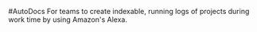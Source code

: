 #AutoDocs
For teams to create indexable, running logs of projects during work time by using Amazon's Alexa.
